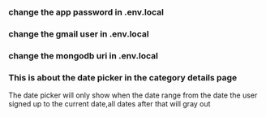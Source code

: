### change the app password in .env.local

### change the gmail user in .env.local

### change the mongodb uri in .env.local

### This is about the date picker in the category details page

The date picker will only show when the date range from the date the user signed up to the current date,all dates after that will gray out
